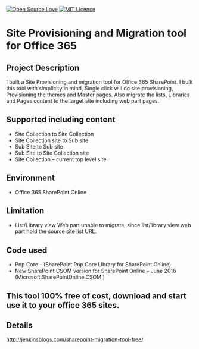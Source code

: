 [![Open Source Love](https://badges.frapsoft.com/os/v1/open-source.svg?v=103)](http://jenkinsblogs.com/) [![MIT Licence](https://badges.frapsoft.com/os/mit/mit.svg?v=103)](https://github.com/jenkinsns/SPListjs/blob/master/LICENSE) 

# Site Provisioning and Migration tool for Office 365

## Project Description

I built a Site Provisioning and migration tool for Office 365 SharePoint. I built this tool with simplicity in mind, Single click will do site provisioning, Provisioning the themes and Master pages. Also migrate the lists, Libraries and Pages content to the target site including web part pages.

## Supported including content
 - Site Collection to Site Collection
 - Site Collection site to Sub site
 - Sub Site to Sub site
 - Sub Site to Site Collection site
 - Site Collection – current top level site

## Environment
 - Office 365 SharePoint Online

## Limitation
 - List/Library view Web part unable to migrate, since list/library view web part hold the source site list URL.

## Code used
 - Pnp Core – (SharePoint Pnp Core LIbrary for SharePoint Online)
 - New SharePoint CSOM version for SharePoint Online – June 2016 (Microsoft.SharePointOnline.CSOM )

## This tool 100% free of cost, download and start use it to your office 365 sites.

## Details
http://jenkinsblogs.com/sharepoint-migration-tool-free/
